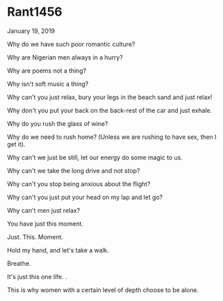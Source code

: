 # Rant1456


January 19, 2019

Why do we have such poor romantic culture?

Why are Nigerian men always in a hurry?

Why are poems not a thing?

Why isn't soft music a thing?

Why can't you just relax, bury your legs in the beach sand and just relax!

Why don't you put your back on the back-rest of the car and just exhale.

Why do you rush the glass of wine?

Why do we need to rush home? (Unless we are rushing to have sex, then I get it).

Why can't we just be still, let our energy do some magic to us.

Why can't we take the long drive and not stop?

Why can't you stop being anxious about the flight?

Why can't you just put your head on my lap and let go?

Why can't men just relax?

You have just this moment. 

Just. This. Moment.

Hold my hand, and let's take a walk.

Breathe.

It's just this one life.
.

This is why women with a certain level of depth choose to be alone.